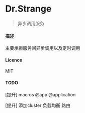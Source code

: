 Dr.Strange
====

> 异步调用服务

#### 描述

主要承担服务间异步调用以及定时调用

#### Licence

MIT


#### TODO

[提升] macros @app @application

[提升] 添加cluster 负载均衡 路由